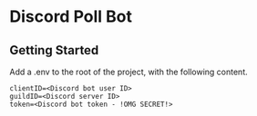 # Discord Poll Bot

## Getting Started

Add a .env to the root of the project, with the following content.

```
clientID=<Discord bot user ID>
guildID=<Discord server ID>
token=<Discord bot token - !OMG SECRET!>
```

